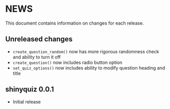 # NEWS

This document contains information on changes for each release.

## Unreleased changes
- `create_question_random()` now has more rigorous randomness check and ability to turn it off
- `create_question()` now includes radio button option
- `set_quiz_options()` now includes ability to modify question heading and title

## shinyquiz 0.0.1
- Initial release